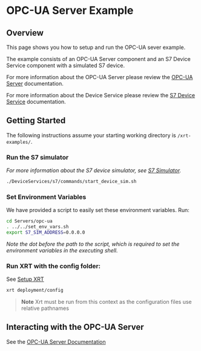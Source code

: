 # OPC-UA Server Example

## Overview

This page shows you how to setup and run the OPC-UA sever example.

The example consists of an OPC-UA Server component and an S7 Device Service component with a simulated S7 device.

For more information about the OPC-UA Server please review the [OPC-UA Server](https://docs.iotechsys.com/edge-xrt21/server-components/opc-ua-server-component.html) documentation.

For more information about the Device Service please review the [S7 Device Service](https://docs.iotechsys.com/edge-xrt21/device-service-components/s7-device-service-component.html) documentation.

## Getting Started

The following instructions assume your starting working directory is `/xrt-examples/`.

### **Run the S7 simulator**

_For more information about the S7 device simulator, see [S7 Simulator](https://docs.iotechsys.com/edge-xrt21/simulators/s7/overview.html)._

```bash
./DeviceServices/s7/commands/start_device_sim.sh
```

### **Set Environment Variables**

We have provided a script to easily set these environment variables. Run:

```bash
cd Servers/opc-ua
. ../../set_env_vars.sh
export S7_SIM_ADDRESS=0.0.0.0
```

_Note the dot before the path to the script, which is required to set the environment variables in the executing shell._

### **Run XRT with the config folder:**

See [Setup XRT](../../DeviceServices/interactive-walkthrough/setup-xrt.md)

```bash
xrt deployment/config
```

> **Note** Xrt must be run from this context as the configuration files use relative pathnames

## Interacting with the OPC-UA Server

See the [OPC-UA Server Documentation](https://docs.iotechsys.com/edge-xrt21/server-components/opc-ua-server-component.html)
